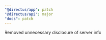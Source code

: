 ```yaml
---
"@directus/app": patch
"@directus/api": major
"docs": patch
---
```


Removed unnecessary disclosure of server info
